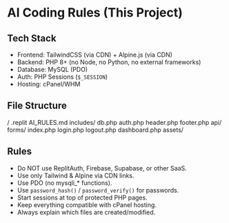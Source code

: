 # AI Coding Rules (This Project)

## Tech Stack
- Frontend: TailwindCSS (via CDN) + Alpine.js (via CDN)
- Backend: PHP 8+ (no Node, no Python, no external frameworks)
- Database: MySQL (PDO)
- Auth: PHP Sessions (`$_SESSION`)
- Hosting: cPanel/WHM

## File Structure
/
  .replit
  AI_RULES.md
  includes/
    db.php
    auth.php
    header.php
    footer.php
  api/
  forms/
  index.php
  login.php
  logout.php
  dashboard.php
  assets/

## Rules
- Do NOT use ReplitAuth, Firebase, Supabase, or other SaaS.
- Use only Tailwind & Alpine via CDN links.
- Use PDO (no mysqli_* functions).
- Use `password_hash()` / `password_verify()` for passwords.
- Start sessions at top of protected PHP pages.
- Keep everything compatible with cPanel hosting.
- Always explain which files are created/modified.
